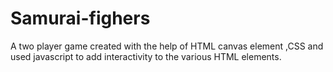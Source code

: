 ﻿# Samurai-fighers
A two player game created with the help of HTML canvas 
element ,CSS and used javascript to add interactivity to the various HTML 
elements.

